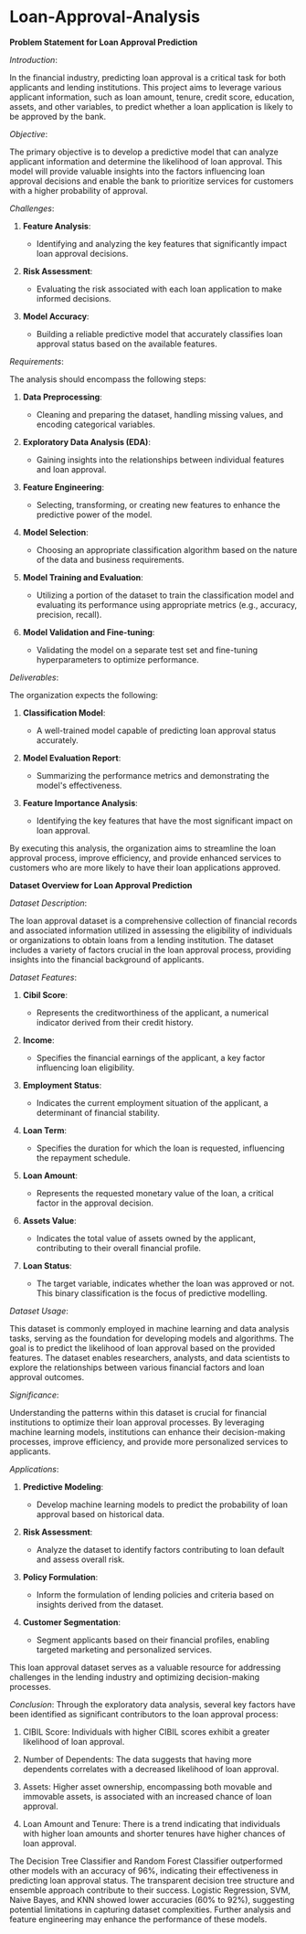 # Loan-Approval-Analysis
**Problem Statement for Loan Approval Prediction**

*Introduction*:

In the financial industry, predicting loan approval is a critical task for both applicants and lending institutions. This project aims to leverage various applicant information, such as loan amount, tenure, credit score, education, assets, and other variables, to predict whether a loan application is likely to be approved by the bank.



*Objective*:

The primary objective is to develop a predictive model that can analyze applicant information and determine the likelihood of loan approval. This model will provide valuable insights into the factors influencing loan approval decisions and enable the bank to prioritize services for customers with a higher probability of approval.



*Challenges*:

1. **Feature Analysis**:
   - Identifying and analyzing the key features that significantly impact loan approval decisions.

2. **Risk Assessment**:
   - Evaluating the risk associated with each loan application to make informed decisions.

3. **Model Accuracy**:
   - Building a reliable predictive model that accurately classifies loan approval status based on the available features.



*Requirements*:

The analysis should encompass the following steps:

1. **Data Preprocessing**:
   - Cleaning and preparing the dataset, handling missing values, and encoding categorical variables.

2. **Exploratory Data Analysis (EDA)**:
   - Gaining insights into the relationships between individual features and loan approval.

3. **Feature Engineering**:
   - Selecting, transforming, or creating new features to enhance the predictive power of the model.

4. **Model Selection**:
   - Choosing an appropriate classification algorithm based on the nature of the data and business requirements.

5. **Model Training and Evaluation**:
   - Utilizing a portion of the dataset to train the classification model and evaluating its performance using appropriate metrics (e.g., accuracy, precision, recall).

6. **Model Validation and Fine-tuning**:
   - Validating the model on a separate test set and fine-tuning hyperparameters to optimize performance.



*Deliverables*:

The organization expects the following:

1. **Classification Model**:
   - A well-trained model capable of predicting loan approval status accurately.

2. **Model Evaluation Report**:
   - Summarizing the performance metrics and demonstrating the model's effectiveness.

3. **Feature Importance Analysis**:
   - Identifying the key features that have the most significant impact on loan approval.

By executing this analysis, the organization aims to streamline the loan approval process, improve efficiency, and provide enhanced services to customers who are more likely to have their loan applications approved.





**Dataset Overview for Loan Approval Prediction**

*Dataset Description*:

The loan approval dataset is a comprehensive collection of financial records and associated information utilized in assessing the eligibility of individuals or organizations to obtain loans from a lending institution. The dataset includes a variety of factors crucial in the loan approval process, providing insights into the financial background of applicants.



*Dataset Features*:

1. **Cibil Score**:
   - Represents the creditworthiness of the applicant, a numerical indicator derived from their credit history.

2. **Income**:
   - Specifies the financial earnings of the applicant, a key factor influencing loan eligibility.

3. **Employment Status**:
   - Indicates the current employment situation of the applicant, a determinant of financial stability.

4. **Loan Term**:
   - Specifies the duration for which the loan is requested, influencing the repayment schedule.

5. **Loan Amount**:
   - Represents the requested monetary value of the loan, a critical factor in the approval decision.

6. **Assets Value**:
   - Indicates the total value of assets owned by the applicant, contributing to their overall financial profile.

7. **Loan Status**:
   - The target variable, indicates whether the loan was approved or not. This binary classification is the focus of predictive modelling.



*Dataset Usage*:

This dataset is commonly employed in machine learning and data analysis tasks, serving as the foundation for developing models and algorithms. The goal is to predict the likelihood of loan approval based on the provided features. The dataset enables researchers, analysts, and data scientists to explore the relationships between various financial factors and loan approval outcomes.



*Significance*:

Understanding the patterns within this dataset is crucial for financial institutions to optimize their loan approval processes. By leveraging machine learning models, institutions can enhance their decision-making processes, improve efficiency, and provide more personalized services to applicants.



*Applications*:

1. **Predictive Modeling**:
   - Develop machine learning models to predict the probability of loan approval based on historical data.

2. **Risk Assessment**:
   - Analyze the dataset to identify factors contributing to loan default and assess overall risk.

3. **Policy Formulation**:
   - Inform the formulation of lending policies and criteria based on insights derived from the dataset.

4. **Customer Segmentation**:
   - Segment applicants based on their financial profiles, enabling targeted marketing and personalized services.

This loan approval dataset serves as a valuable resource for addressing challenges in the lending industry and optimizing decision-making processes.






*Conclusion*:
Through the exploratory data analysis, several key factors have been identified as significant contributors to the loan approval process:

1. CIBIL Score: Individuals with higher CIBIL scores exhibit a greater likelihood of loan approval.

2. Number of Dependents: The data suggests that having more dependents correlates with a decreased likelihood of loan approval.

3. Assets: Higher asset ownership, encompassing both movable and immovable assets, is associated with an increased chance of loan approval.

4. Loan Amount and Tenure: There is a trend indicating that individuals with higher loan amounts and shorter tenures have higher chances of loan approval.


The Decision Tree Classifier and Random Forest Classifier outperformed other models with an accuracy of 96%, indicating their effectiveness in predicting loan approval status. The transparent decision tree structure and ensemble approach contribute to their success. Logistic Regression, SVM, Naive Bayes, and KNN showed lower accuracies (60% to 92%), suggesting potential limitations in capturing dataset complexities. Further analysis and feature engineering may enhance the performance of these models.


​
